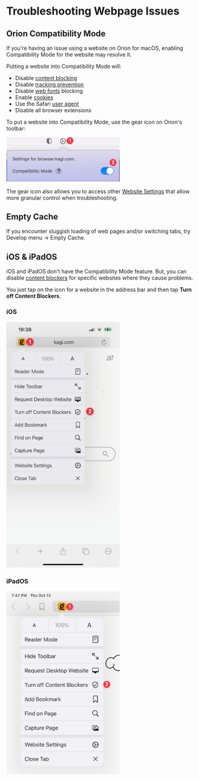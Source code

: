 # Troubleshooting Webpage Issues

## Orion Compatibility Mode

If you're having an issue using a website on Orion for macOS, enabling Compatibility Mode for the website may resolve it.

Putting a website into Compatibility Mode will:

- Disable [content blocking](../../privacy-and-security/protecting-privacy.md)
- Disable [tracking prevention](../../privacy-and-security/protecting-privacy.md)
- Disable [web fonts](https://www.howtogeek.com/730585/what-is-a-web-font/) blocking
- Enable [cookies](https://en.wikipedia.org/wiki/HTTP_cookie)
- Use the Safari [user agent](https://developer.mozilla.org/en-US/docs/Web/HTTP/Headers/User-Agent)
- Disable all browser extensions

To put a website into Compatibility Mode, use the gear icon on Orion's toolbar:

<img src="../media/macos_compatibility.png" width="300" alt="Compatibility Mode for a Website on macOS"><br />

The gear icon also allows you to access other [Website Settings](../../features/website-settings.md) that allow more granular control when troubleshooting.

## Empty Cache

If you encounter sluggish loading of web pages and/or switching tabs, try Develop menu -> Empty Cache.


## iOS & iPadOS

iOS and iPadOS don't have the Compatibility Mode feature. But, you can disable [content blockers](../../privacy-and-security/ad-tracking-blocking.md) for specific websites where they cause problems.

You just tap on the icon for a website in the address bar and then tap **Turn off Content Blockers**.

### iOS

<img src="../media/ios_disable_blockers.png" width="300" alt="iOS Disable Content Blockers"><br />

### iPadOS

<img src="../media/ipados_disable_blockers.png" width="300" alt="iPadOS Disable Content Blockers"><br />
